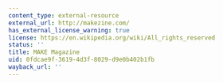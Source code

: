 ```yaml
---
content_type: external-resource
external_url: http://makezine.com/
has_external_license_warning: true
license: https://en.wikipedia.org/wiki/All_rights_reserved
status: ''
title: MAKE Magazine
uid: 0fdcae9f-3619-4d3f-8029-d9e0b402b1fb
wayback_url: ''
---
```


